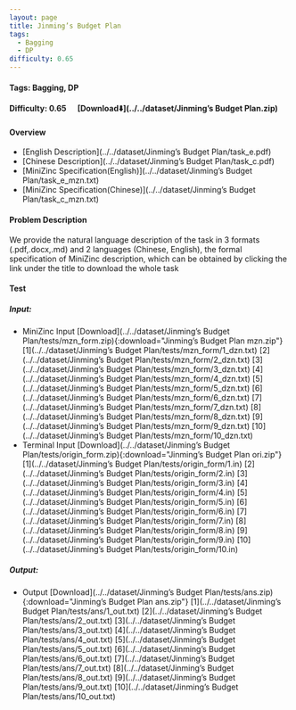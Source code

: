 ```yaml
---
layout: page
title: Jinming’s Budget Plan
tags:
  - Bagging
  - DP
difficulty: 0.65
---
```


#### Tags: Bagging, DP
#### Difficulty: 0.65 &nbsp;&nbsp;&nbsp;&nbsp; [Download⬇️](../../dataset/Jinming’s Budget Plan.zip)
#### Overview
- [English Description](../../dataset/Jinming’s Budget Plan/task_e.pdf)
- [Chinese Description](../../dataset/Jinming’s Budget Plan/task_c.pdf)
- [MiniZinc Specification(English)](../../dataset/Jinming’s Budget Plan/task_e_mzn.txt)
- [MiniZinc Specification(Chinese)](../../dataset/Jinming’s Budget Plan/task_c_mzn.txt)

#### Problem Description
We provide the natural language description of the task in 3 formats (.pdf,.docx,.md) and 2 languages (Chinese, English), the formal specification of MiniZinc description, which can be obtained by clicking the link under the title to download the whole task
#### Test
##### Input:
- MiniZinc Input [Download](../../dataset/Jinming’s Budget Plan/tests/mzn_form.zip){:download="Jinming’s Budget Plan mzn.zip"} [1](../../dataset/Jinming’s Budget Plan/tests/mzn_form/1_dzn.txt) [2](../../dataset/Jinming’s Budget Plan/tests/mzn_form/2_dzn.txt) [3](../../dataset/Jinming’s Budget Plan/tests/mzn_form/3_dzn.txt) [4](../../dataset/Jinming’s Budget Plan/tests/mzn_form/4_dzn.txt) [5](../../dataset/Jinming’s Budget Plan/tests/mzn_form/5_dzn.txt) [6](../../dataset/Jinming’s Budget Plan/tests/mzn_form/6_dzn.txt) [7](../../dataset/Jinming’s Budget Plan/tests/mzn_form/7_dzn.txt) [8](../../dataset/Jinming’s Budget Plan/tests/mzn_form/8_dzn.txt) [9](../../dataset/Jinming’s Budget Plan/tests/mzn_form/9_dzn.txt) [10](../../dataset/Jinming’s Budget Plan/tests/mzn_form/10_dzn.txt) 
- Terminal Input [Download](../../dataset/Jinming’s Budget Plan/tests/origin_form.zip){:download="Jinming’s Budget Plan ori.zip"} [1](../../dataset/Jinming’s Budget Plan/tests/origin_form/1.in) [2](../../dataset/Jinming’s Budget Plan/tests/origin_form/2.in) [3](../../dataset/Jinming’s Budget Plan/tests/origin_form/3.in) [4](../../dataset/Jinming’s Budget Plan/tests/origin_form/4.in) [5](../../dataset/Jinming’s Budget Plan/tests/origin_form/5.in) [6](../../dataset/Jinming’s Budget Plan/tests/origin_form/6.in) [7](../../dataset/Jinming’s Budget Plan/tests/origin_form/7.in) [8](../../dataset/Jinming’s Budget Plan/tests/origin_form/8.in) [9](../../dataset/Jinming’s Budget Plan/tests/origin_form/9.in) [10](../../dataset/Jinming’s Budget Plan/tests/origin_form/10.in) 

##### Output:
- Output [Download](../../dataset/Jinming’s Budget Plan/tests/ans.zip){:download="Jinming’s Budget Plan ans.zip"} [1](../../dataset/Jinming’s Budget Plan/tests/ans/1_out.txt) [2](../../dataset/Jinming’s Budget Plan/tests/ans/2_out.txt) [3](../../dataset/Jinming’s Budget Plan/tests/ans/3_out.txt) [4](../../dataset/Jinming’s Budget Plan/tests/ans/4_out.txt) [5](../../dataset/Jinming’s Budget Plan/tests/ans/5_out.txt) [6](../../dataset/Jinming’s Budget Plan/tests/ans/6_out.txt) [7](../../dataset/Jinming’s Budget Plan/tests/ans/7_out.txt) [8](../../dataset/Jinming’s Budget Plan/tests/ans/8_out.txt) [9](../../dataset/Jinming’s Budget Plan/tests/ans/9_out.txt) [10](../../dataset/Jinming’s Budget Plan/tests/ans/10_out.txt) 

